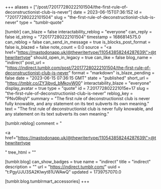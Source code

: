 +++
aliases = ["/post/720177280222101504/the-first-rule-of-deconstructionist-club-is-never"]
date = 2023-06-15T07:36:15Z
id = "720177280222101504"
slug = "the-first-rule-of-deconstructionist-club-is-never"
type = "tumblr-quote"

[tumblr]
can_blaze = false
interactability_reblog = "everyone"
can_reply = false
id_string = "720177280222101504"
timestamp = 1686814575.0
can_reblog = false
can_send_in_message = true
is_blocks_post_format = false
is_blazed = false
note_count = 0.0
source = "<a href=\"https://mastodonapp.uk/@thewritertype/110543858244287639\">@thewritertype</a>"
should_open_in_legacy = true
can_like = false
blog_name = "indirect"
post_url = "https://indirect.tumblr.com/post/720177280222101504/the-first-rule-of-deconstructionist-club-is-never"
format = "markdown"
is_blaze_pending = false
date = "2023-06-15 07:36:15 GMT"
state = "published"
short_url = "https://tmblr.co/ZY3jbyd_bMkoyW00"
interactability_blaze = "everyone"
display_avatar = true
type = "quote"
id = 7.201772802221015e+17
slug = "the-first-rule-of-deconstructionist-club-is-never"
reblog_key = "PNv0RrqV"
summary = "The first rule of deconstructionist club is never fully knowable, and any statement on its text subverts its own meaning."
text = "The first rule of deconstructionist club is never fully knowable, and any statement on its text subverts its own meaning."

[tumblr.reblog]
comment = "<p><a href=\"https://mastodonapp.uk/@thewritertype/110543858244287639\">@thewritertype</a></p>"
tree_html = ""

[tumblr.blog]
can_show_badges = true
name = "indirect"
title = "indirect"
description = ""
url = "https://indirect.tumblr.com/"
uuid = "t:PgyUJU3SA2Klwyt81UWAwQ"
updated = 1739757070.0

[tumblr.blog.tumblrmart_accessories]
+++
